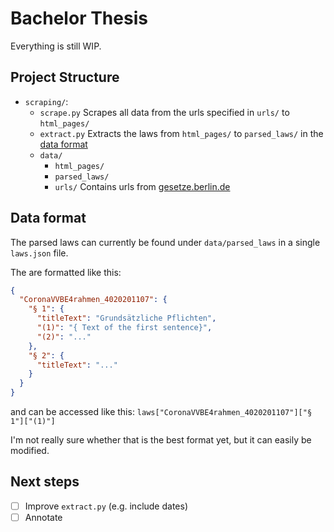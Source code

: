 # Bachelor Thesis

Everything is still WIP.
## Project Structure

- `scraping/`: 
    - `scrape.py` Scrapes all data from the urls specified in `urls/`  to `html_pages/`
    - `extract.py` Extracts the laws from `html_pages/` to `parsed_laws/` in the [data format](#Format)
    - `data/`
        - `html_pages/`
        - `parsed_laws/` 
        - `urls/` Contains urls from [gesetze.berlin.de](gesetze.berlin.de)
    
## Data format

The parsed laws can currently be found under `data/parsed_laws` in a single `laws.json` file.

The are formatted like this:
```json
{
  "CoronaVVBE4rahmen_4020201107": {
    "§ 1": {
      "titleText": "Grundsätzliche Pflichten",
      "(1)": "{ Text of the first sentence}",
      "(2)": "..."
    },
    "§ 2": {
      "titleText": "..."
    }
  }
}
```
and can be accessed like this: `laws["CoronaVVBE4rahmen_4020201107"]["§ 1"]["(1)"]`

I'm not really sure whether that is the best format yet, but it can easily be modified.

## Next steps
- [ ] Improve `extract.py` (e.g. include dates)
- [ ] Annotate